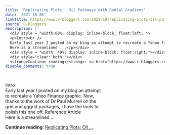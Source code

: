 ```yaml
---
title: 'Replicating Plots:  Oil Pathways with Radial Gradient'
date: '2021-10-06'
linkTitle: https://www.r-bloggers.com/2021/10/replicating-plots-oil-pathways-with-radial-gradient/
source: R-bloggers
description: |-
  <div style = "width:60%; display: inline-block; float:left; ">
  <p>Intro<br />
  Early last year I posted on my blog an attempt to recreate a Yahoo Finance graphic. Now, thanks to the work of Dr Paul Murrell on the grid and gggrid packages, I have the tools to polish this one off. Reference Article<br />
  Here is a streamlined ...</p></div>
  <div style = "width: 40%; display: inline-block; float:right;"></div>
  <div style="clear: both;"></div>
  <strong>Continue reading</strong>: <a href="https://www.r-bloggers.com/2021/10/replicating-plots-oil-pathways-with-radial-gradient/">Replicating Plots: Oil ...
disable_comments: true
---
```

<div style = "width:60%; display: inline-block; float:left; ">
<p>Intro<br />
Early last year I posted on my blog an attempt to recreate a Yahoo Finance graphic. Now, thanks to the work of Dr Paul Murrell on the grid and gggrid packages, I have the tools to polish this one off. Reference Article<br />
Here is a streamlined ...</p></div>
<div style = "width: 40%; display: inline-block; float:right;"></div>
<div style="clear: both;"></div>
<strong>Continue reading</strong>: <a href="https://www.r-bloggers.com/2021/10/replicating-plots-oil-pathways-with-radial-gradient/">Replicating Plots: Oil ...